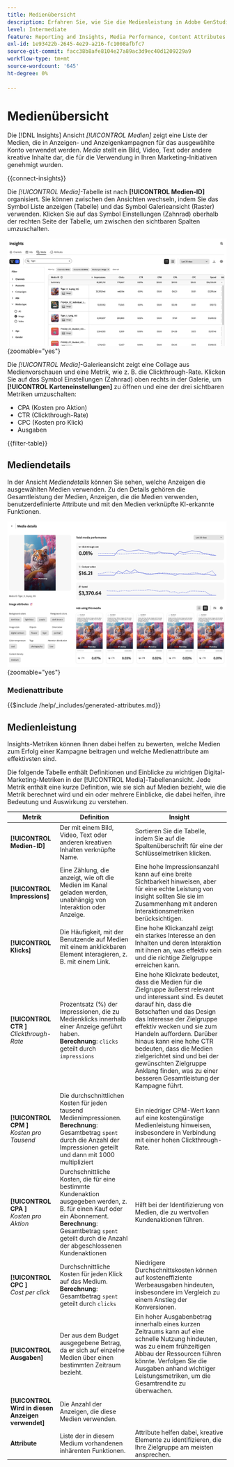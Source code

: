```yaml
---
title: Medienübersicht
description: Erfahren Sie, wie Sie die Medienleistung in Adobe GenStudio for Performance Marketing bewerten.
level: Intermediate
feature: Reporting and Insights, Media Performance, Content Attributes
exl-id: 1e93422b-2645-4e29-a216-fc1008afbfc7
source-git-commit: facc38b8afe8104e27a89ac3d9ec40d1209229a9
workflow-type: tm+mt
source-wordcount: '645'
ht-degree: 0%

---
```


# Medienübersicht

Die [!DNL Insights] Ansicht _[!UICONTROL Medien]_ zeigt eine Liste der Medien, die in Anzeigen- und Anzeigenkampagnen für das ausgewählte Konto verwendet werden. _Media_ stellt ein Bild, Video, Text oder andere kreative Inhalte dar, die für die Verwendung in Ihren Marketing-Initiativen genehmigt wurden.

{{connect-insights}}

Die _[!UICONTROL Media]_-Tabelle ist nach **[!UICONTROL Medien-ID]** organisiert. Sie können zwischen den Ansichten wechseln, indem Sie das Symbol Liste anzeigen (Tabelle) und das Symbol Galerieansicht (Raster) verwenden. Klicken Sie auf das Symbol Einstellungen (Zahnrad) oberhalb der rechten Seite der Tabelle, um zwischen den sichtbaren Spalten umzuschalten.

![Medienfilter und -tabelle](/help/assets/insights-media-filter.png){zoomable="yes"}

Die _[!UICONTROL Media]_-Galerieansicht zeigt eine Collage aus Medienvorschauen und eine Metrik, wie z. B. die Clickthrough-Rate. Klicken Sie auf das Symbol Einstellungen (Zahnrad) oben rechts in der Galerie, um **[!UICONTROL Karteneinstellungen]** zu öffnen und eine der drei sichtbaren Metriken umzuschalten:

- CPA (Kosten pro Aktion)
- CTR (Clickthrough-Rate)
- CPC (Kosten pro Klick)
- Ausgaben

{{filter-table}}

## Mediendetails

In der Ansicht _Mediendetails_ können Sie sehen, welche Anzeigen die ausgewählten Medien verwenden. Zu den Details gehören die Gesamtleistung der Medien, Anzeigen, die die Medien verwenden, benutzerdefinierte Attribute und mit den Medien verknüpfte KI-erkannte Funktionen.

![Mediendetails](/help/assets/insights-media-details.png){zoomable="yes"}

### Medienattribute

{{$include /help/_includes/generated-attributes.md}}

## Medienleistung

Insights-Metriken können Ihnen dabei helfen zu bewerten, welche Medien zum Erfolg einer Kampagne beitragen und welche Medienattribute am effektivsten sind.

Die folgende Tabelle enthält Definitionen und Einblicke zu wichtigen Digital-Marketing-Metriken in der [!UICONTROL Media]-Tabellenansicht. Jede Metrik enthält eine kurze Definition, wie sie sich auf Medien bezieht, wie die Metrik berechnet wird und ein oder mehrere Einblicke, die dabei helfen, ihre Bedeutung und Auswirkung zu verstehen.

| Metrik | Definition | Insight |
| ---------------------- | ----------------------------- | -------------------------------- |
| **[!UICONTROL Medien-ID]** | Der mit einem Bild, Video, Text oder anderen kreativen Inhalten verknüpfte Name. | Sortieren Sie die Tabelle, indem Sie auf die Spaltenüberschrift für eine der Schlüsselmetriken klicken. |
| **[!UICONTROL Impressions]** | Eine Zählung, die anzeigt, wie oft die Medien im Kanal geladen werden, unabhängig von Interaktion oder Anzeige. | Eine hohe Impressionsanzahl kann auf eine breite Sichtbarkeit hinweisen, aber für eine echte Leistung von insight sollten Sie sie im Zusammenhang mit anderen Interaktionsmetriken berücksichtigen. |
| **[!UICONTROL Klicks]** | Die Häufigkeit, mit der Benutzende auf Medien mit einem anklickbaren Element interagieren, z. B. mit einem Link. | Eine hohe Klickanzahl zeigt ein starkes Interesse an den Inhalten und deren Interaktion mit ihnen an, was effektiv sein und die richtige Zielgruppe erreichen kann. |
| **[!UICONTROL CTR ]**<br>_Clickthrough-Rate_ | Prozentsatz (%) der Impressionen, die zu Medienklicks innerhalb einer Anzeige geführt haben.<br>**Berechnung**: `clicks` geteilt durch `impressions` | Eine hohe Klickrate bedeutet, dass die Medien für die Zielgruppe äußerst relevant und interessant sind. Es deutet darauf hin, dass die Botschaften und das Design das Interesse der Zielgruppe effektiv wecken und sie zum Handeln auffordern. Darüber hinaus kann eine hohe CTR bedeuten, dass die Medien zielgerichtet sind und bei der gewünschten Zielgruppe Anklang finden, was zu einer besseren Gesamtleistung der Kampagne führt. |
| **[!UICONTROL CPM ]**<br>_Kosten pro Tausend_ | Die durchschnittlichen Kosten für jeden tausend Medienimpressionen.<br>**Berechnung**: Gesamtbetrag `spent` durch die Anzahl der Impressionen geteilt und dann mit 1000 multipliziert | Ein niedriger CPM-Wert kann auf eine kostengünstige Medienleistung hinweisen, insbesondere in Verbindung mit einer hohen Clickthrough-Rate. |
| **[!UICONTROL CPA ]**<br>_Kosten pro Aktion_ | Durchschnittliche Kosten, die für eine bestimmte Kundenaktion ausgegeben werden, z. B. für einen Kauf oder ein Abonnement.<br>**Berechnung**: Gesamtbetrag `spent` geteilt durch die Anzahl der abgeschlossenen Kundenaktionen | Hilft bei der Identifizierung von Medien, die zu wertvollen Kundenaktionen führen. |
| **[!UICONTROL CPC ]**<br>_Cost per click_ | Durchschnittliche Kosten für jeden Klick auf das Medium.<br>**Berechnung**: Gesamtbetrag `spent` geteilt durch `clicks` | Niedrigere Durchschnittskosten können auf kosteneffiziente Werbeausgaben hindeuten, insbesondere im Vergleich zu einem Anstieg der Konversionen. |
| **[!UICONTROL Ausgaben]** | Der aus dem Budget ausgegebene Betrag, da er sich auf einzelne Medien über einen bestimmten Zeitraum bezieht. | Ein hoher Ausgabenbetrag innerhalb eines kurzen Zeitraums kann auf eine schnelle Nutzung hindeuten, was zu einem frühzeitigen Abbau der Ressourcen führen könnte. Verfolgen Sie die Ausgaben anhand wichtiger Leistungsmetriken, um die Gesamtrendite zu überwachen. |
| **[!UICONTROL Wird in diesen Anzeigen verwendet]** | Die Anzahl der Anzeigen, die diese Medien verwenden. | |
| **Attribute** | Liste der in diesem Medium vorhandenen inhärenten Funktionen. | Attribute helfen dabei, kreative Elemente zu identifizieren, die Ihre Zielgruppe am meisten ansprechen. |
